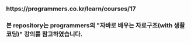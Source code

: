 <h3>https://programmers.co.kr/learn/courses/17</h3>
<h3>본 repository는 programmers의 "자바로 배우는 자료구조(with 생활코딩)" 강의를 참고하였습니다.</h3>
